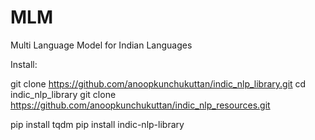 # MLM
Multi Language Model for Indian Languages

Install:

git clone https://github.com/anoopkunchukuttan/indic_nlp_library.git
cd indic_nlp_library
git clone https://github.com/anoopkunchukuttan/indic_nlp_resources.git


pip install tqdm
pip install indic-nlp-library
